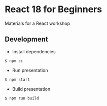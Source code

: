 # React 18 for Beginners

Materials for a React workshop

## Development

- Install dependencies
```shell
$ npm ci
```
- Run presentation
```shell
$ npm start
```
- Build presentation
```shell
$ npm run build
```
